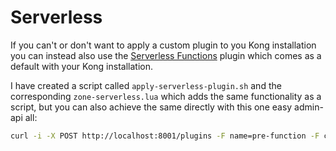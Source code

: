 # Serverless

If you can't or don't want to apply a custom plugin to you Kong installation you can instead also use the [Serverless Functions](https://docs.konghq.com/hub/kong-inc/serverless-functions/) plugin which comes as a default with your Kong installation.

I have created a script called `apply-serverless-plugin.sh` and the corresponding `zone-serverless.lua` which adds the same functionality as a script, but you can also achieve the same directly with this one easy admin-api all:

```bash
curl -i -X POST http://localhost:8001/plugins -F name=pre-function -F config.rewrite[1]='ngx.req.set_header("X-Zone", os.getenv("KONG_ZONE"))'
````

